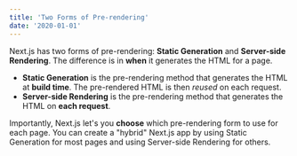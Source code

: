 ```yaml
---
title: 'Two Forms of Pre-rendering'
date: '2020-01-01'
---
```


<!-- You might have noticed that each markdown file has a metadata section at the top containing title and date. This is called YAML Front Matter, which can be parsed using a library called gray-matter. -->

Next.js has two forms of pre-rendering: **Static Generation** and **Server-side Rendering**. The difference is in **when** it generates the HTML for a page.

- **Static Generation** is the pre-rendering method that generates the HTML at **build time**. The pre-rendered HTML is then _reused_ on each request.
- **Server-side Rendering** is the pre-rendering method that generates the HTML on **each request**.

Importantly, Next.js let's you **choose** which pre-rendering form to use for each page. You can create a "hybrid" Next.js app by using Static Generation for most pages and using Server-side Rendering for others.